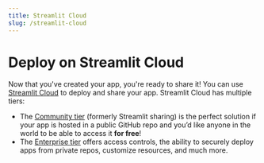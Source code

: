 ```yaml
---
title: Streamlit Cloud
slug: /streamlit-cloud
---
```


# Deploy on Streamlit Cloud

Now that you've created your app, you're ready to share it! You can use [Streamlit Cloud](https://streamlit.io/cloud) to deploy and share your app. Streamlit Cloud has multiple tiers:

- The [Community tier](/streamlit-cloud/community) (formerly Streamlit sharing) is the perfect solution if your app is hosted in a public GitHub repo and you’d like anyone in the world to be able to access it **for free**!
- The [Enterprise tier](/streamlit-cloud/enterprise) offers access controls, the ability to securely deploy apps from private repos, customize resources, and much more.